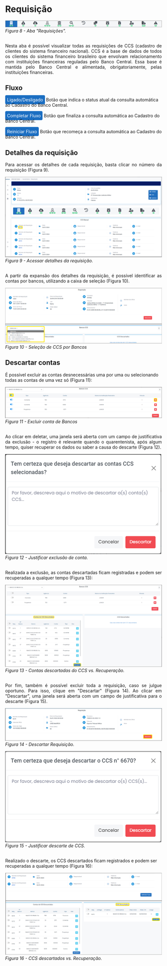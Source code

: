 # Requisição <br>

![](img/Requisições.png)<br>
*Figura 8 - Aba "Requisições".* <br><br>

<p style="text-align: justify;">Nesta aba é possível visualizar todas as requisições de CCS (cadastro de clientes do sistema financeiro nacional). CCS é a base de dados de todos os clientes do sistema financeiro brasileiro que envolvam relacionamento com instituições financeiras reguladas pelo Banco Central. Essa base é mantida pelo Banco Central e alimentada, obrigatoriamente, pelas instituições financeiras. </p>

## Fluxo
<span style="background-color: #1b6ec2; border-radius: 4px; padding: 6px; color: #FFFFFF ">Ligado/Desligado</span> Botão que indica o status atual da consulta automática ao Cadastro do Banco Central. <br><br>
<span style="background-color: #1b6ec2; border-radius: 4px; padding: 6px; color: #FFFFFF ">Completar Fluxo</span> Botão que finaliza a consulta automática ao Cadastro do Banco Central. <br><br>
<span style="background-color: #1b6ec2; border-radius: 4px; padding: 6px; color: #FFFFFF ">Reiniciar Fluxo</span> Botão que recomeça a consulta automática ao Cadastro do Banco Central.

## Detalhes da requisição 
<p style="text-align: justify;">Para acessar os detalhes de cada requisição, basta clicar no número da requisição (Figura 9). </p>

![](img/NumRequisição.png)<br>
*Figura 9 - Acessar detalhes da requisição.* <br><br>

<p style="text-align: justify;">A partir da expansão dos detalhes da requisição, é possível identificar as contas por bancos, utilizando a caixa de seleção (Figura 10). </p>

![](img/ContasPorBancos.png)<br>
*Figura 10 - Seleção de CCS por Bancos* <br>

## Descartar contas
É possível excluir as contas desnecessárias uma por uma ou selecionando todas as contas de uma vez só (Figura 11):

![](img/Excluir%20contas%20de%20banco.png)<br>
*Figura 11 - Excluir conta de Bancos* <br><br>

<p style="text-align: justify;">Ao clicar em deletar, uma janela será aberta com um campo de justificativa da exclusão - o registro é relevante quando o quarentenista, após algum tempo, quiser recuperar os dados ou saber a causa do descarte (Figura 12). </p>

![](img/JustificarExclusao.png)<br>
*Figura 12 - Justificar exclusão de conta.* <br><br>

<p style="text-align: justify;">Realizada a exclusão, as contas descartadas ficam registradas e podem ser recuperadas a qualquer tempo (Figura 13): </p>

![](img/ContasDoCCSDescartadas.png)<br>
*Figura 13 - Contas descartadas do CCS vs. Recuperação.* <br><br>

<p style="text-align: justify;">Por fim, também é possível excluir toda a requisição, caso se julgue oportuno. Para isso, clique em "Descartar" (Figura 14). Ao clicar em "Descartar", uma janela será aberta com um campo de justificativa para o descarte (Figura 15). </p>
 
![](img/DescartarCCS.png)<br>
*Figura 14 - Descartar Requisição.* 

![](img/JustificarDescarte.png)<br>
*Figura 15 - Justificar descarte de CCS.* <br><br>

Realizado o descarte, os CCS descartados ficam registrados e podem ser recuperadas a qualquer tempo (Figura 16):

![](img/CCSDescartados.png)<br>
*Figura 16 - CCS descartados vs. Recuperação.* <br>
